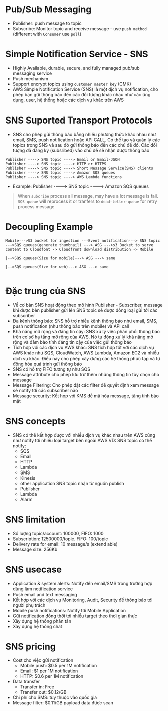 # Pub/Sub Messaging
- Publisher: push message to topic
- Subscribe: Monitor topic and receive message - use `push method` (different with `Consumer` use `poll`)

# Simple Notification Service - SNS
- Highly Available, durable, secure, and fully managed pub/sub messaging service
- Push mechanism
- Support encrypt topics using `customer master key` (CMK)
- AWS Simple Notification Service (SNS) là một dịch vụ notification, cho phép bạn gửi thông báo đến các đối tượng khác nhau như các ứng dụng, user, hệ thống hoặc các dịch vụ khác trên AWS

# SNS Suported Transport Protocols
- SNS cho phép gửi thông báo bằng nhiều phương thức khác nhau như email, SMS, push notification hoặc API CALL. Có thể tạo và quản lý các topics trong SNS và sau đó gửi thông báo đến các chủ đề đó. Các đối tượng đã đăng ký (subsribed) vào chủ đề sẽ nhận được thông báo
```
Publisher ----> SNS topic ----> Email or Email-JSON
Publisher ----> SNS topic ----> HTTP or HTTPS
Publisher ----> SNS topic ----> Short Message Service(SMS) clients
Publisher ----> SNS topic ----> Amazon SQS queues
Publisher ----> SNS topic ----> AWS Lambda functions
```
- Example: Publisher ----> SNS topic ----> Amazon SQS queues
>When `subcribe` process all message, may have a lot message is fail. `SQS queue` will reprocess it or tranfers to `dead-letter-queue` for retry process message

# Decoupling Example
```
Mobile--->S3 bucket for ingestion ---Event notification---> SNS topic --->SQS queues(generate thumbnail) ---> ASG --->s3 Bucket to serve content to Cloudfont -> Cloudfront download distribution -> Mobile
                                                                      |-->SQS queues(Size for mobile)---> ASG ---> same
                                                                      |-->SQS queues(Size for web)---> ASG ---> same
                                                                        
```

# Đặc trung của SNS
- Về cơ bản SNS hoạt động theo mô hình Publisher - Subscriber, message khi được bên publisher gửi lên SNS topic sẽ được đồng loại gửi tới các subscriber
- Đa kênh thông báo: SNS hỗ trợ nhiều kênh thông báo như email, SMS, push notification (như thông báo trên mobile) và API call
- Khả năng mở rộng và đáng tin cậy: SNS xử lý việc phân phối thông báo trên cơ sở hạ tầng mở rộng của AWS. Nó tự động xử lý khả năng mở rộng và đảm bảo tính đáng tin cậy của việc gửi thông báo
- Tích hợp với các dịch vụ AWS khác: SNS tích hợp tốt với các dịch vụ AWS khác như SQS, CloudWatch, AWS Lambda, Amazon EC2 và nhiều dịch vụ khác. Điều này cho phép xây dựng các hệ thống phức tạp và tự động hóa quá trình gửi thông báo
- SNS có hỗ trợ FIFO tương tự như SQS
- Message attribute cho phép lưu trữ thêm những thông tin tùy chọn cho message
- Message Filtering: Cho phép đặt các filter để quyết định xem message sẽ notify tới các subscriber nào
- Message security: Kết hợp với KMS để mã hóa message, tăng tính bảo mật


# SNS concepts
- SNS có thể kết hợp được với nhiều dịch vụ khác nhau trên AWS cũng như notify tới nhiều loại target bên ngoài AWS
VD: SNS topic có thể notify:
    + SQS
    + Email
    + HTTP
    + Lambda
    + SMS
    + Kinesis
    + other application
    SNS topic nhận từ nguồn publish
    + Publisher
    + Lambda
    + Alarm

# SNS limitation
- Số lượng topic/account: 100000, FIFO: 1000
- Subscription: 12500000/topic. FIFO: 100/topic
- Delivery rate for email: 10 message/s (extend able)
- Message size: 256Kb

# SNS usecase
- Application & system alerts: Notify đến email/SMS trong trường hợp dùng làm notification service
- Push email and text messaging
- Kết hợp với các dịch vụ Monitoring, Audit, Security để thông báo tới người phụ trách
- Mobile push notifications: Notify tới Mobile Application
- Gửi notification đồng thời tới nhiều target theo thời gian thực
- Xây dựng hệ thống phân tán
- Xây dựng hệ thống chat

# SNS pricing
- Cost cho việc gửi notification
    + Mobile push: $0.5 per 1M notification
    + Email: $1 per 1M notification
    + HTTP: $0.6 per 1M notification
- Data transfer
    + Transfer in: Free
    + Transfer out: $0.12/GB
- Chi phí cho SMS: tùy thuộc vào quốc gia
- Message filter: $0.11/GB payload data được scan
